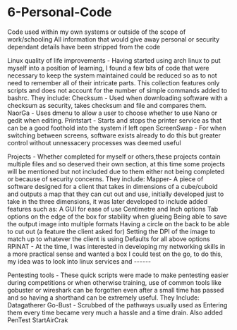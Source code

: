 # 6-Personal-Code
Code used within my own systems or outside of the scope of work/schooling
All information that would give away personal or security dependant details have been stripped from the code

Linux quality of life improvements - 
Having started using arch linux to put myself into a position of learning, I found a few bits of code that were necessary to keep the system maintained could be reduced so as to not need to remember all of their intricate parts. This collection features only scripts and does not account for the number of simple commands added to bashrc.
They include:
	Checksum - Used when downloading software with a checksum as security, takes checksum and file and compares them.
	NaorGa - Uses dmenu to allow a user to choose whether to use Nano or gedit when editing.
	Printstart - Starts and stops the printer service as that can be a good foothold into the system if left open
	ScreenSwap - For when switching between screens, software exists already to do this but greater control without unnessacery processes was deemed useful
	
Projects - 
Whether completed for myself or others,these projects contain multiple files and so deserved their own section, at this time some projects will be mentioned but not included due to them either not being completed or because of security concerns.
They include:
	Mapper- A piece of software designed for a client that takes in dimensions of a cube/cuboid and outputs a map that they can cut out and use, initially developed just to take in the three dimensions, it was later developed to include added features such as:
		A GUI for ease of use
		Centimetre and Inch options
		Tab options on the edge of the box for stability when glueing
		Being able to save the output image into multiple formats
		Having a circle on the back to be able to cut out (a feature the client asked for)
		Setting the DPI of the image to match up to whatever the client is using
		Defaults for all above options
	RPiNAT - At the time, I was interested in developing my networking skills in a more practical sense and wanted a box I could test on the go, to do this, my idea was to look into linux services and ------

Pentesting tools - 
These quick scripts were made to make pentesting easier during competitions or when otherwise training, use of common tools like gobuster or wireshark can be forgotten even after a small time has passed and so having a shorthand can be extremely useful.
They Include:
	Datagatherer
	Go-Bust - Scrubbed of the pathways usually used as Entering them every time became very much a hassle and a time drain. Also added
	PenTest
	StartAirCrak


